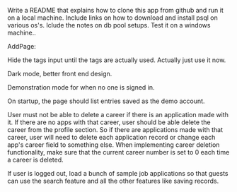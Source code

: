 Write a README that explains how to clone this app from github and run it on a local machine. Include links on how to download and install psql on various os's. Iclude the notes on db pool setups. Test it on a windows machine..

AddPage:

Hide the tags input until the tags are actually used. Actually just use it now.

Dark mode, better front end design.

Demonstration mode for when no one is signed in.

On startup, the page should list entries saved as the demo account.

User must not be able to delete a career if there is an application made with it. If there are no apps with that career, user should be able delete the career from the profile section. So if there are applications made with that career, user will need to delete each application record or change each app's career field to something else. When implementing career deletion functionality, make sure that the current career number is set to 0 each time a career is deleted.

If user is logged out, load a bunch of sample job applications so that guests can use the search feature and all the other features like saving records.
